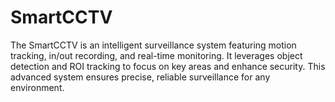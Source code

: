 # SmartCCTV
The SmartCCTV is an intelligent surveillance system featuring motion tracking, in/out recording, and real-time monitoring. It leverages object detection and ROI tracking to focus on key areas and enhance security. This advanced system ensures precise, reliable surveillance for any environment.
